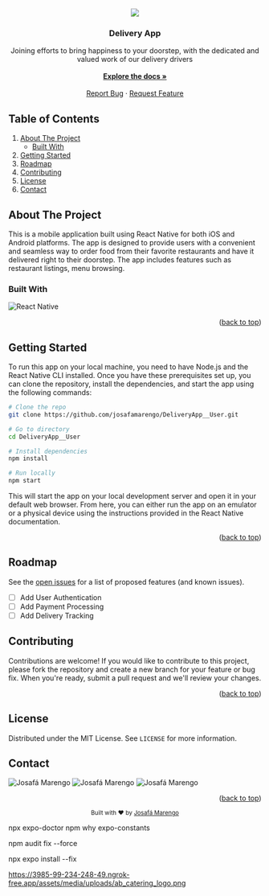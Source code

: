 <a name="readme-top"></a>

  <br />
<div align="center">
  <img src="https://img.icons8.com/external-victoruler-linear-colour-victoruler/64/null/external-delivery-logistics-victoruler-linear-colour-victoruler-1.png"/>

  <h3 align="center">Delivery App</h3>

  <p align="center">
    Joining efforts to bring happiness to your doorstep, with the dedicated and valued work of our delivery drivers
    <br>
    <br>
    <a href="https://josafamarengo.github.io/DeliveryApp__User/"><strong>Explore the docs »</strong></a>
    <br>
    <br>
    <a href="https://github.com/josafamarengo/DeliveryApp__User/issues">Report Bug</a>
    ·
    <a href="https://github.com/josafamarengo/DeliveryApp__User/issues">Request Feature</a>
  </p>

</div>

## Table of Contents
  <ol>
    <li>
      <a href="#about-the-project">About The Project</a>
      <ul>
        <li><a href="#built-with">Built With</a></li>
      </ul>
    </li>
    <li>
      <a href="#getting-started">Getting Started</a>
    </li>
    <li><a href="#roadmap">Roadmap</a></li>
    <li><a href="#contributing">Contributing</a></li>
    <li><a href="#license">License</a></li>
    <li><a href="#contact">Contact</a></li>
  </ol>

## About The Project

This is a mobile application built using React Native for both iOS and Android platforms. The app is designed to provide users with a convenient and seamless way to order food from their favorite restaurants and have it delivered right to their doorstep. The app includes features such as <!-- user authentication,--> restaurant listings, menu browsing<!--, ordering, payment processing, and delivery tracking-->.


### Built With
![React Native](https://img.shields.io/badge/-React%20Native-000000?style=flat&logo=react&logoColor=61DAFB)

<p align="right">(<a href="#readme-top">back to top</a>)</p>

## Getting Started

To run this app on your local machine, you need to have Node.js and the React Native CLI installed. Once you have these prerequisites set up, you can clone the repository, install the dependencies, and start the app using the following commands:

```bash
# Clone the repo
git clone https://github.com/josafamarengo/DeliveryApp__User.git

# Go to directory
cd DeliveryApp__User

# Install dependencies
npm install

# Run locally
npm start
```

This will start the app on your local development server and open it in your default web browser. From here, you can either run the app on an emulator or a physical device using the instructions provided in the React Native documentation.

<p align="right">(<a href="#readme-top">back to top</a>)</p>

## Roadmap

See the [open issues](https://github.com/josafamarengo/DeliveryApp__User/issues) for a list of proposed features (and known issues).

- [ ] Add User Authentication 
- [ ] Add Payment Processing
- [ ] Add Delivery Tracking

## Contributing

Contributions are welcome! If you would like to contribute to this project, please fork the repository and create a new branch for your feature or bug fix. When you're ready, submit a pull request and we'll review your changes.

<p align="right">(<a href="#readme-top">back to top</a>)</p>

## License

Distributed under the MIT License. See `LICENSE` for more information.

## Contact

![Josafá Marengo](https://img.shields.io/badge/-Linkedin-000000?style=flat&logo=Linkedin&logoColor=white&link=https://www.linkedin.com/in/josafamarengo/)
![Josafá Marengo](https://img.shields.io/badge/-Email-000000?style=flat&logo=Gmail&logoColor=white&link=https://josafa.com.br/#contact)
![Josafá Marengo](https://img.shields.io/badge/-Portfolio-000000?style=flat&logo=Google-Chrome&logoColor=white&link=https://josafa.com.br/)


<p align="right">(<a href="#readme-top">back to top</a>)</p>

<div align="center">
  <sub>Built with ❤︎ by <a href="https://josafa.com.br">Josafá Marengo</a>
</div>





<!-- MARKDOWN LINKS & IMAGES -->
<!-- https://www.markdownguide.org/basic-syntax/#reference-style-links -->
[contributors-shield]: https://img.shields.io/github/contributors/josafamarengo/DeliveryApp__User?style=for-the-badge
[contributors-url]: https://github.com/josafamarengo/DeliveryApp__User/graphs/contributors
[forks-shield]: https://img.shields.io/github/forks/josafamarengo/DeliveryApp__User?style=for-the-badge
[forks-url]: https://github.com/josafamarengo/DeliveryApp__User/network/members
[stars-shield]: https://img.shields.io/github/stars/josafamarengo/DeliveryApp__User?style=for-the-badge
[stars-url]: https://github.com/josafamarengo/DeliveryApp__User/stargazers
[issues-shield]: https://img.shields.io/github/issues/josafamarengo/DeliveryApp__User?style=for-the-badge
[issues-url]: https://github.com/josafamarengo/DeliveryApp__User/issues
[license-shield]: https://img.shields.io/github/license/josafamarengo/DeliveryApp__User?style=for-the-badge
[license-url]: https://github.com/josafamarengo/DeliveryApp__User/blob/master/LICENSE.txt

<!--===== SOCIAL =====-->
[linkedin-shield]: https://img.shields.io/badge/LinkedIn-0077B5?style=for-the-badge&logo=linkedin&logoColor=white
[linkedin-url]: https://linkedin.com/in/josafamarengo

[leetcode-shield]: https://img.shields.io/badge/-LeetCode-FFA116?style=for-the-badge&logo=LeetCode&logoColor=black
[leetcode-url]: https://leetcode.com/josafamarengo/

[codepen-shield]: https://img.shields.io/badge/Codepen-000000?style=for-the-badge&logo=codepen&logoColor=white
[codepen-url]: https://codepen.io/josafamarengo

[hackerearth-shield]: https://img.shields.io/badge/HackerEarth-%232C3454.svg?&style=for-the-badge&logo=HackerEarth&logoColor=Blue
[hackerearth-url]: https://www.hackerearth.com/@josafabmarengo

[twitch-shield]: https://img.shields.io/badge/Twitch-9146FF?style=for-the-badge&logo=twitch&logoColor=white
[twitch-url]: https://www.twitch.tv/josafamarengo

[youtube-shield]: https://img.shields.io/badge/YouTube-FF0000?style=for-the-badge&logo=youtube&logoColor=white
[youtube-url]: https://www.youtube.com/channel/UCraUQSH-tLy8jI1R_hzbTkg

[Picpay-shield]: https://img.shields.io/badge/picpay-21C25E?style=for-the-badge&logo=picpay&logoColor=white
[Picpay-url]: https://picpay.me/josafamarengo

[Fiverr-shield]: https://img.shields.io/badge/fiverr-1DBF73?style=for-the-badge&logo=fiverr&logoColor=white
[Fiverr-url]: https://www.fiverr.com/josafmarengo?up_rollout=true

[Upwork-shield]: https://img.shields.io/badge/UpWork-6FDA44?style=for-the-badge&logo=Upwork&logoColor=white
[Upwork-url]: https://www.upwork.com/freelancers/~01cede7d02c9821506?viewMode=1


<!--===== UTILITIES =====-->

[Notion]: https://img.shields.io/badge/Notion-000000?style=for-the-badge&logo=notion&logoColor=white

[Trello]: https://img.shields.io/badge/Trello-0052CC?style=for-the-badge&logo=trello&logoColor=white

[product-screenshot]: images/screenshot.png

<!--===== TECHNOLOGIES =====-->
[Next.js]: https://img.shields.io/badge/next.js-000000?style=for-the-badge&logo=nextdotjs&logoColor=white

[React.js]: https://img.shields.io/badge/React-20232A?style=for-the-badge&logo=react&logoColor=61DAFB

[React-Native]: https://img.shields.io/badge/React_Native-20232A?style=for-the-badge&logo=react&logoColor=61DAFB

[Angular.io]: https://img.shields.io/badge/Angular-DD0031?style=for-the-badge&logo=angular&logoColor=white

[HTML5]: https://img.shields.io/badge/HTML5-E34F26?style=for-the-badge&logo=html5&logoColor=white

[CSS3]: https://img.shields.io/badge/CSS3-1572B6?style=for-the-badge&logo=css3&logoColor=white

[SaSS]: https://img.shields.io/badge/Sass-CC6699?style=for-the-badge&logo=sass&logoColor=white

[Tailwind]: https://img.shields.io/badge/Tailwind_CSS-38B2AC?style=for-the-badge&logo=tailwind-css&logoColor=white

[Styled-Components]: https://img.shields.io/badge/styled--components-DB7093?style=for-the-badge&logo=styled-components&logoColor=white

[Java]: https://img.shields.io/badge/Java-ED8B00?style=for-the-badge&logo=java&logoColor=white

[Spring]: https://img.shields.io/badge/Spring-6DB33F?style=for-the-badge&logo=spring&logoColor=white

[MySQL]: https://img.shields.io/badge/MySQL-00000F?style=for-the-badge&logo=mysql&logoColor=white

[PostgreSQL]: https://img.shields.io/badge/PostgreSQL-316192?style=for-the-badge&logo=postgresql&logoColor=white

[SQLite]: https://img.shields.io/badge/SQLite-07405E?style=for-the-badge&logo=sqlite&logoColor=white

[MongoDB]: https://img.shields.io/badge/MongoDB-4EA94B?style=for-the-badge&logo=mongodb&logoColor=white

[Unity]: https://img.shields.io/badge/Unity-100000?style=for-the-badge&logo=unity&logoColor=white

[def]: https://example.com

npx expo-doctor
npm why expo-constants

npm audit fix --force

npx expo install --fix

https://3985-99-234-248-49.ngrok-free.app/assets/media/uploads/ab_catering_logo.png

